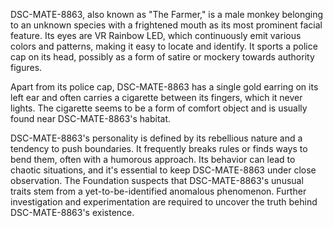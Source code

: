 DSC-MATE-8863, also known as "The Farmer," is a male monkey belonging to an unknown species with a frightened mouth as its most prominent facial feature. Its eyes are VR Rainbow LED, which continuously emit various colors and patterns, making it easy to locate and identify. It sports a police cap on its head, possibly as a form of satire or mockery towards authority figures.

Apart from its police cap, DSC-MATE-8863 has a single gold earring on its left ear and often carries a cigarette between its fingers, which it never lights. The cigarette seems to be a form of comfort object and is usually found near DSC-MATE-8863's habitat.

DSC-MATE-8863's personality is defined by its rebellious nature and a tendency to push boundaries. It frequently breaks rules or finds ways to bend them, often with a humorous approach. Its behavior can lead to chaotic situations, and it's essential to keep DSC-MATE-8863 under close observation. The Foundation suspects that DSC-MATE-8863's unusual traits stem from a yet-to-be-identified anomalous phenomenon. Further investigation and experimentation are required to uncover the truth behind DSC-MATE-8863's existence.